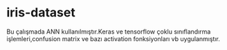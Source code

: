 # iris-dataset
Bu çalışmada ANN kullanılmıştır.Keras ve tensorflow çoklu sınıflandırma işlemleri,confusion matrix ve bazı activation fonksiyonları vb uygulanmıştır.

